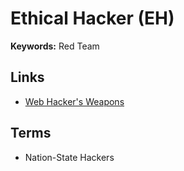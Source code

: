 # Ethical Hacker (EH)

<!--
https://www.youtube.com/watch?v=3Kq1MIfTWCE

https://app.pluralsight.com/paths/certificate/ethical-hacking-ceh-v11-prep
https://app.pluralsight.com/library/courses/web-application-hacking-ethical-hacking-ceh-cert/table-of-contents

https://linkedin.com/learning/paths/become-an-ethical-hacker
https://linkedin.com/learning/ethical-hacking-social-engineering/defining-social-engineering-14036736
https://linkedin.com/learning/ethical-hacking-hacking-web-servers-and-web-applications/testing-to-make-sure-your-website-is-safe
https://linkedin.com/learning/ethical-hacking-footprinting-and-reconnaissance/scouting-the-target
https://linkedin.com/learning/ethical-hacking-scanning-networks/scan-the-lan
https://linkedin.com/learning/ethical-hacking-system-hacking/welcome
https://linkedin.com/learning/ethical-hacking-sniffers/visualizing-network-traffic
https://linkedin.com/learning/ethical-hacking-session-hijacking/understanding-session-hijacking-2
-->

<!--
https://github.com/Z4nzu/hackingtool
-->

**Keywords:** Red Team

## Links

- [Web Hacker's Weapons](https://github.com/hahwul/WebHackersWeapons)

## Terms

- Nation-State Hackers

<!--
Types

- Lammer
- Noob
- Hacker
- Cracker
- Script Kiddie
- Phreaker
- Carder
- Defacer
- Cheater
-->
